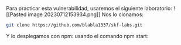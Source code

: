 Para practicar esta vulnerabilidad, usaremos el siguiente laboratorio:
![[Pasted image 20230712153934.png]]
Nos lo clonamos:
```bash
git clone https://github.com/blabla1337/skf-labs.git
```
Y lo desplegamos con npm: usando el comando npm start:

